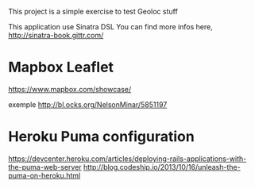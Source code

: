 This project is a simple exercise to test Geoloc stuff

This application use Sinatra DSL
You can find more infos here, http://sinatra-book.gittr.com/

# Mapbox Leaflet
https://www.mapbox.com/showcase/

exemple
http://bl.ocks.org/NelsonMinar/5851197

# Heroku Puma configuration
https://devcenter.heroku.com/articles/deploying-rails-applications-with-the-puma-web-server
http://blog.codeship.io/2013/10/16/unleash-the-puma-on-heroku.html
